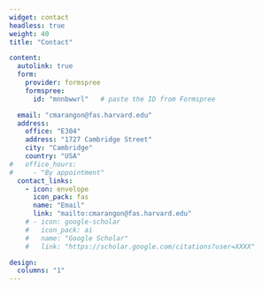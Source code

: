 ```yaml
---
widget: contact
headless: true
weight: 40
title: "Contact"

content:
  autolink: true
  form:
    provider: formspree
    formspree:
      id: "mnnbwwrl"   # paste the ID from Formspree

  email: "cmarangon@fas.harvard.edu"
  address:
    office: "E304"
    address: "1727 Cambridge Street"
    city: "Cambridge"
    country: "USA"
#   office_hours:
#     - "By appointment"
  contact_links:
    - icon: envelope
      icon_pack: fas
      name: "Email"
      link: "mailto:cmarangon@fas.harvard.edu"
    # - icon: google-scholar
    #   icon_pack: ai
    #   name: "Google Scholar"
    #   link: "https://scholar.google.com/citations?user=XXXX"

design:
  columns: "1"
---
```

